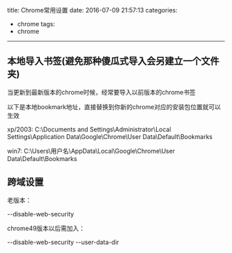 title: Chrome常用设置
date: 2016-07-09 21:57:13
categories:
  - chrome
tags:
  - chrome
---

## 本地导入书签(避免那种傻瓜式导入会另建立一个文件夹)

当更新到最新版本的chrome时候，经常要导入以前版本的chrome书签

以下是本地bookmark地址，直接替换到你新的chrome对应的安装包位置就可以生效

xp/2003:
C:\Documents and Settings\Administrator\Local Settings\Application Data\Google\Chrome\User Data\Default\Bookmarks

win7:
C:\Users\用户名\AppData\Local\Google\Chrome\User Data\Default\Bookmarks

## 跨域设置

老版本：

--disable-web-security

chrome49版本以后需加入：

--disable-web-security --user-data-dir


